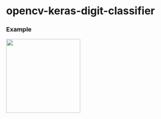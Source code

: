 # opencv-keras-digit-classifier
<h3>Example</h3>
<img src="https://github.com/epsi95/opencv-keras-digit-classifier/blob/master/example/example_digit_classifier.gif" width = "200px">

